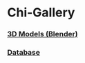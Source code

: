 # Chi-Gallery

### [3D Models (Blender)](https://github.com/Shedou/Chi-Gallery/tree/main/3D%20Models)

### [Database](https://github.com/Shedou/Chi-Gallery/tree/main/Database)
